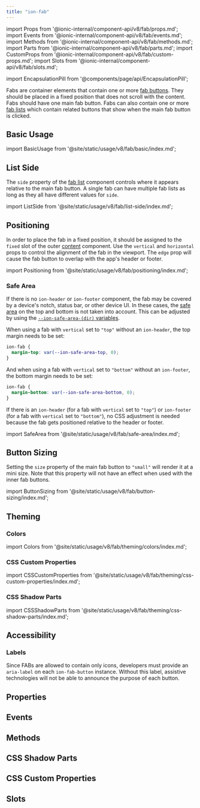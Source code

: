 ```yaml
---
title: "ion-fab"
---
```

import Props from '@ionic-internal/component-api/v8/fab/props.md';
import Events from '@ionic-internal/component-api/v8/fab/events.md';
import Methods from '@ionic-internal/component-api/v8/fab/methods.md';
import Parts from '@ionic-internal/component-api/v8/fab/parts.md';
import CustomProps from '@ionic-internal/component-api/v8/fab/custom-props.md';
import Slots from '@ionic-internal/component-api/v8/fab/slots.md';

<head>
  <title>ion-fab: Ionic Floating Action Button for Android and iOS</title>
  <meta name="description" content="Fabs, floating action buttons, are container elements that contain one or more fab buttons. Use ion-fab when creating Android and iOS apps with Ionic Framework." />
</head>

import EncapsulationPill from '@components/page/api/EncapsulationPill';

<EncapsulationPill type="shadow" />

Fabs are container elements that contain one or more [fab buttons](./fab-button). They should be placed in a fixed position that does not scroll with the content. Fabs should have one main fab button. Fabs can also contain one or more [fab lists](./fab-list) which contain related buttons that show when the main fab button is clicked.

## Basic Usage

import BasicUsage from '@site/static/usage/v8/fab/basic/index.md';

<BasicUsage />

## List Side

The `side` property of the [fab list](./fab-list) component controls where it appears relative to the main fab button. A single fab can have multiple fab lists as long as they all have different values for `side`.

import ListSide from '@site/static/usage/v8/fab/list-side/index.md';

<ListSide />

## Positioning

In order to place the fab in a fixed position, it should be assigned to the `fixed` slot of the outer [content](./content) component. Use the `vertical` and `horizontal` props to control the alignment of the fab in the viewport. The `edge` prop will cause the fab button to overlap with the app's header or footer.

import Positioning from '@site/static/usage/v8/fab/positioning/index.md';

<Positioning />

### Safe Area

If there is no `ion-header` or `ion-footer` component, the fab may be covered by a device's notch, status bar, or other device UI. In these cases, the [safe area](/docs/theming/advanced.mdx#safe-area-padding) on the top and bottom is not taken into account. This can be adjusted by using the [`--ion-safe-area-(dir)` variables](/docs/theming/advanced.mdx#application-variables).

When using a fab with `vertical` set to `"top"` without an `ion-header`, the top margin needs to be set:

```css
ion-fab {
  margin-top: var(--ion-safe-area-top, 0);
}
```

And when using a fab with `vertical` set to `"bottom"` without an `ion-footer`, the bottom margin needs to be set:

```css
ion-fab {
  margin-bottom: var(--ion-safe-area-bottom, 0);
}
```

If there is an `ion-header` (for a fab with `vertical` set to `"top"`) or `ion-footer` (for a fab with `vertical` set to `"bottom"`), no CSS adjustment is needed because the fab gets positioned relative to the header or footer.

import SafeArea from '@site/static/usage/v8/fab/safe-area/index.md';

<SafeArea />

## Button Sizing

Setting the `size` property of the main fab button to `"small"` will render it at a mini size. Note that this property will not have an effect when used with the inner fab buttons.

import ButtonSizing from '@site/static/usage/v8/fab/button-sizing/index.md';

<ButtonSizing />

## Theming

### Colors

import Colors from '@site/static/usage/v8/fab/theming/colors/index.md';

<Colors />

### CSS Custom Properties

import CSSCustomProperties from '@site/static/usage/v8/fab/theming/css-custom-properties/index.md';

<CSSCustomProperties />

### CSS Shadow Parts

import CSSShadowParts from '@site/static/usage/v8/fab/theming/css-shadow-parts/index.md';

<CSSShadowParts />

## Accessibility

### Labels

Since FABs are allowed to contain only icons, developers must provide an `aria-label` on each `ion-fab-button` instance. Without this label, assistive technologies will not be able to announce the purpose of each button.

## Properties
<Props />

## Events
<Events />

## Methods
<Methods />

## CSS Shadow Parts
<Parts />

## CSS Custom Properties
<CustomProps />

## Slots
<Slots />

